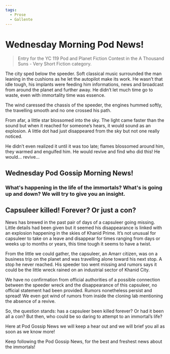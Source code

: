 ```yaml
---
tags:
  - Prose
  - Gallente
---
```


# Wednesday Morning Pod News!

> Entry for the YC 119 Pod and Planet Fiction Contest in the A Thousand Suns - Very Short Fiction category.


The city sped below the speeder. Soft classical music surrounded the man leaning in the cushions as he let the autopilot make its work. He wasn’t that idle tough, his implants were feeding him informations, news and broadcast from around the planet and further away. He didn’t let much time go to waste, even with immortality time was essence.

The wind caressed the chassis of the speeder, the engines hummed softly, the travelling smooth and no one crossed his path.

From afar, a little star blossomed into the sky. The light came faster than the sound but when it reached for someone’s hears, it would sound as an explosion. A little dot had just disappeared from the sky but not one really noticed.

He didn’t even realized it until it was too late; flames blossomed around him, they warmed and engulfed him. He would revive and find who did this! He would… revive…


## Wednesday Pod Gossip Morning News!

### What's happening in the life of the immortals? What's is going up and down? We will try to give you an insight.

## Capsuleer killed! Forever? Or just a con?

News has brewed in the past pair of days of a capsuleer going missing. Little details had been given but it seemed his disappearance is linked with an explosion happening in the skies of Khanid Prime. It’s not unusual for capsuleer to take on a leave and disappear for times ranging from days or weeks up to months or years, this time tough it seems to have a twist.

From the little we could gather, the capsuleer, an Amarr citizen, was on a business trip on the planet and was travelling alone toward his next stop. A stop he never reached. His speeder too went missing and rumors says it could be the little wreck rained on an industrial sector of Khanid City.

We have no confirmation from official authorities of a possible connection between the speeder wreck and the disappearance of this capsuleer, no official statement had been provided. Rumors nonetheless persist and spread! We even got wind of rumors from inside the cloning lab mentioning the absence of a revive.

So, the question stands: has a capsuleer been killed forever? Or had it been all a con? But then, who could be so daring to attempt to an immortal’s life?

Here at Pod Gossip News we will keep a hear out and we will brief you all as soon as we know more!

Keep following the Pod Gossip News, for the best and freshest news about the immortals!
